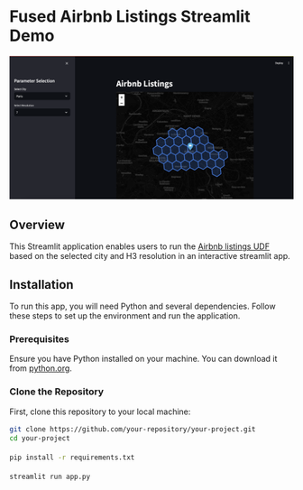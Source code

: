 # Fused Airbnb Listings Streamlit Demo

![Fused Airbnb Listings Visualization](https://raw.githubusercontent.com/milind-soni/airbnb_listings_fused_demo/main/fusedsst.png)

## Overview
This Streamlit application enables users to run the [Airbnb listings UDF](https://github.com/fusedio/udfs/tree/main/public/AirBnb_Listings) based on the selected city and H3 resolution in an interactive streamlit app. 

## Installation

To run this app, you will need Python and several dependencies. Follow these steps to set up the environment and run the application.

### Prerequisites
Ensure you have Python installed on your machine. You can download it from [python.org](https://www.python.org/downloads/).

### Clone the Repository
First, clone this repository to your local machine:

```bash
git clone https://github.com/your-repository/your-project.git
cd your-project

pip install -r requirements.txt

streamlit run app.py

